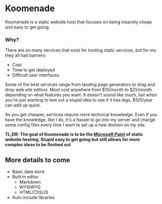 # Koomenade

Koomenade is a static website host that focuses on being insanely cheap and easy to get going.

### Why?

There are so many services that exist for hosting static services, but for me they all had barriers: 

- Cost
- Time to get deployed
- Difficult user interfaces

Some of the best services range from landing page generators to drag and drop web site editors. Most cost anywhere from $10/month to $25/month depending on what features you want. It doesn't sound like much, but when you're just wanting to test out a stupid idea to see if it has legs, $120/year can add up quick. 

As you get cheaper, services require more technical knowledge. Even if you have the knowledge, like I do, it's a hassle to go into my server and change some config files every time I want to set up a new domain on my site. 

**TL;DR: The goal of Koomenade is to be the [Microsoft Paint](https://www.youtube.com/watch?v=v2g5qbvb7F4) of static website hosting; Stupid easy to get going but still allows for more complex ideas to be fleshed out**

## More details to come

- Basic data store
- Built in editor
  - Markdown
  - WYSIWYG
  - HTML/CSS/JS
- Auto include libraries
